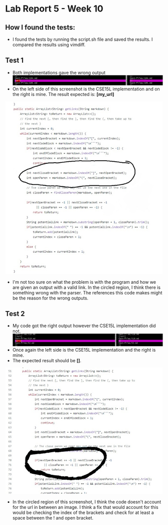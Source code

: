 # Lab Report 5 - Week 10

## How I found the tests:
* I found the tests by running the script.sh file and saved the results. I compared the results using vimdiff.


## Test 1
* Both implementations gave the wrong output
![compare](compare1.png)
* On the left side of this screenshot is the CSE15L implementation and on the right is mine.
The result expected is: **[my_url]**

![code](codeScreenshot.jpg)
* I'm not too sure on what the problem is with the program and how we are given an output with a valid link. In the circled region, I think there is something wrong with the parser. The references this code makes might be the reason for the wrong outputs.

## Test 2
* My code got the right output however the CSE15L implementation did not.
![compare2](compare2.png)
* Once again the left side is the CSE15L implementation and the right is mine.
* The expected result should be **[]**.

![code2](codeScreenshot2.jpg)
* In the circled region of this screenshot, I think the code doesn't account for the url in between an image. I think a fix that would account for this would be checking the index of the brackets and check for at least a space between the ! and open bracket.
